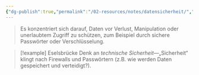 ```yaml
---
{"dg-publish":true,"permalink":"/02-resources/notes/datensicherheit/","tags":["GFN/prüfungsrelevant/AP1/vorbereitung"],"noteIcon":"","updated":"2025-08-26T16:35:03.093+02:00"}
---
```


>Es konzentriert sich darauf, Daten vor Verlust, Manipulation oder unerlaubtem Zugriff zu schützen, zum Beispiel durch sichere Passwörter oder Verschlüsselung.

>[!example] Eselsbrücke
>Denk an _technische Sicherheit_—„Sicherheit“ klingt nach Firewalls und Passwörtern (z.B. wie werden Daten gespeichert und verteidigt?).